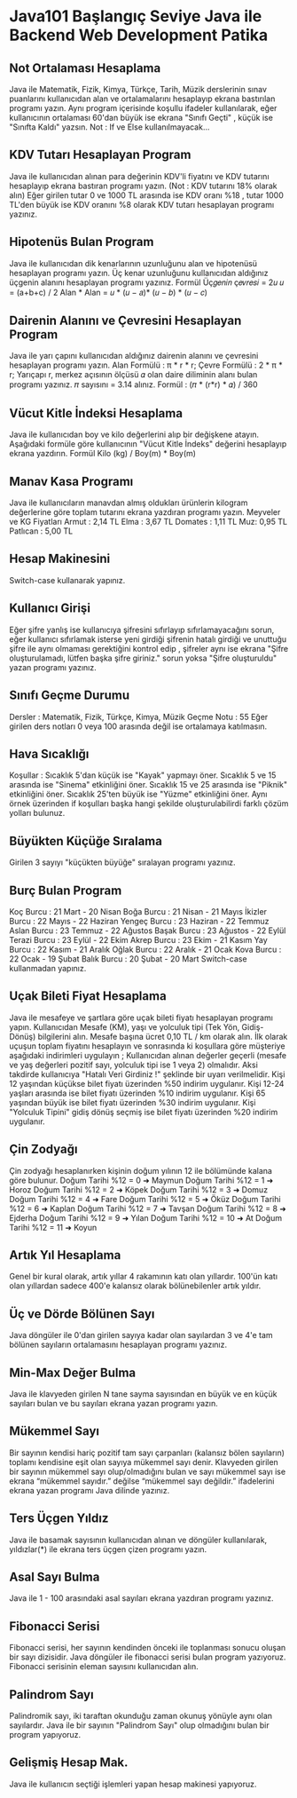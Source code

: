 # Java101 Başlangıç Seviye Java ile Backend Web Development Patika

## Not Ortalaması Hesaplama
Java ile Matematik, Fizik, Kimya, Türkçe, Tarih, Müzik derslerinin sınav puanlarını kullanıcıdan alan ve ortalamalarını hesaplayıp ekrana bastırılan programı yazın. Aynı program içerisinde koşullu ifadeler kullanılarak, eğer kullanıcının ortalaması 60'dan büyük ise ekrana "Sınıfı Geçti" , küçük ise "Sınıfta Kaldı" yazsın. Not : If ve Else kullanılmayacak...

## KDV Tutarı Hesaplayan Program
Java ile kullanıcıdan alınan para değerinin KDV'li fiyatını ve KDV tutarını hesaplayıp ekrana bastıran programı yazın. (Not : KDV tutarını 18% olarak alın) Eğer girilen tutar 0 ve 1000 TL arasında ise KDV oranı %18 , tutar 1000 TL'den büyük ise KDV oranını %8 olarak KDV tutarı hesaplayan programı yazınız.

## Hipotenüs Bulan Program
Java ile kullanıcıdan dik kenarlarının uzunluğunu alan ve hipotenüsü hesaplayan programı yazın. Üç kenar uzunluğunu kullanıcıdan aldığınız üçgenin alanını hesaplayan programı yazınız. Formül Üç𝑔𝑒𝑛𝑖𝑛 ç𝑒𝑣𝑟𝑒𝑠𝑖 = 2𝑢 𝑢 = (a+b+c) / 2 Alan * Alan = 𝑢 * (𝑢 − 𝑎)* (𝑢 − 𝑏) * (𝑢 − 𝑐)

## Dairenin Alanını ve Çevresini Hesaplayan Program
Java ile yarı çapını kullanıcıdan aldığınız dairenin alanını ve çevresini hesaplayan programı yazın. Alan Formülü : π * r * r; Çevre Formülü : 2 * π * r; Yarıçapı r, merkez açısının ölçüsü 𝛼 olan daire diliminin alanı bulan programı yazınız. 𝜋 sayısını = 3.14 alınız. Formül : (𝜋 * (r*r) * 𝛼) / 360

## Vücut Kitle İndeksi Hesaplama
Java ile kullanıcıdan boy ve kilo değerlerini alıp bir değişkene atayın. Aşağıdaki formüle göre kullanıcının "Vücut Kitle İndeks" değerini hesaplayıp ekrana yazdırın. Formül Kilo (kg) / Boy(m) * Boy(m)

## Manav Kasa Programı
Java ile kullanıcıların manavdan almış oldukları ürünlerin kilogram değerlerine göre toplam tutarını ekrana yazdıran programı yazın. Meyveler ve KG Fiyatları Armut : 2,14 TL Elma : 3,67 TL Domates : 1,11 TL Muz: 0,95 TL Patlıcan : 5,00 TL

## Hesap Makinesini
Switch-case kullanarak yapınız.

## Kullanıcı Girişi
Eğer şifre yanlış ise kullanıcıya şifresini sıfırlayıp sıfırlamayacağını sorun, eğer kullanıcı sıfırlamak isterse yeni girdiği şifrenin hatalı girdiği ve unuttuğu şifre ile aynı olmaması gerektiğini kontrol edip , şifreler aynı ise ekrana "Şifre oluşturulamadı, lütfen başka şifre giriniz." sorun yoksa "Şifre oluşturuldu" yazan programı yazınız.

## Sınıfı Geçme Durumu
Dersler : Matematik, Fizik, Türkçe, Kimya, Müzik Geçme Notu : 55 Eğer girilen ders notları 0 veya 100 arasında değil ise ortalamaya katılmasın.

## Hava Sıcaklığı
Koşullar : Sıcaklık 5'dan küçük ise "Kayak" yapmayı öner. Sıcaklık 5 ve 15 arasında ise "Sinema" etkinliğini öner. Sıcaklık 15 ve 25 arasında ise "Piknik" etkinliğini öner. Sıcaklık 25'ten büyük ise "Yüzme" etkinliğini öner. Aynı örnek üzerinden if koşulları başka hangi şekilde oluşturulabilirdi farklı çözüm yolları bulunuz.

## Büyükten Küçüğe Sıralama
Girilen 3 sayıyı "küçükten büyüğe" sıralayan programı yazınız.

## Burç Bulan Program
Koç Burcu : 21 Mart - 20 Nisan Boğa Burcu : 21 Nisan - 21 Mayıs İkizler Burcu : 22 Mayıs - 22 Haziran Yengeç Burcu : 23 Haziran - 22 Temmuz Aslan Burcu : 23 Temmuz - 22 Ağustos Başak Burcu : 23 Ağustos - 22 Eylül Terazi Burcu : 23 Eylül - 22 Ekim Akrep Burcu : 23 Ekim - 21 Kasım Yay Burcu : 22 Kasım - 21 Aralık Oğlak Burcu : 22 Aralık - 21 Ocak Kova Burcu : 22 Ocak - 19 Şubat Balık Burcu : 20 Şubat - 20 Mart Switch-case kullanmadan yapınız.

## Uçak Bileti Fiyat Hesaplama
Java ile mesafeye ve şartlara göre uçak bileti fiyatı hesaplayan programı yapın. Kullanıcıdan Mesafe (KM), yaşı ve yolculuk tipi (Tek Yön, Gidiş-Dönüş) bilgilerini alın. Mesafe başına ücret 0,10 TL / km olarak alın. İlk olarak uçuşun toplam fiyatını hesaplayın ve sonrasında ki koşullara göre müşteriye aşağıdaki indirimleri uygulayın ; Kullanıcıdan alınan değerler geçerli (mesafe ve yaş değerleri pozitif sayı, yolculuk tipi ise 1 veya 2) olmalıdır. Aksi takdirde kullanıcıya "Hatalı Veri Girdiniz !" şeklinde bir uyarı verilmelidir. Kişi 12 yaşından küçükse bilet fiyatı üzerinden %50 indirim uygulanır. Kişi 12-24 yaşları arasında ise bilet fiyatı üzerinden %10 indirim uygulanır. Kişi 65 yaşından büyük ise bilet fiyatı üzerinden %30 indirim uygulanır. Kişi "Yolculuk Tipini" gidiş dönüş seçmiş ise bilet fiyatı üzerinden %20 indirim uygulanır.

## Çin Zodyağı
Çin zodyağı hesaplanırken kişinin doğum yılının 12 ile bölümünde kalana göre bulunur. Doğum Tarihi %12 = 0 ➜ Maymun Doğum Tarihi %12 = 1 ➜ Horoz Doğum Tarihi %12 = 2 ➜ Köpek Doğum Tarihi %12 = 3 ➜ Domuz Doğum Tarihi %12 = 4 ➜ Fare Doğum Tarihi %12 = 5 ➜ Öküz Doğum Tarihi %12 = 6 ➜ Kaplan Doğum Tarihi %12 = 7 ➜ Tavşan Doğum Tarihi %12 = 8 ➜ Ejderha Doğum Tarihi %12 = 9 ➜ Yılan Doğum Tarihi %12 = 10 ➜ At Doğum Tarihi %12 = 11 ➜ Koyun

## Artık Yıl Hesaplama
Genel bir kural olarak, artık yıllar 4 rakamının katı olan yıllardır. 100'ün katı olan yıllardan sadece 400'e kalansız olarak bölünebilenler artık yıldır.

## Üç ve Dörde Bölünen Sayı
Java döngüler ile 0'dan girilen sayıya kadar olan sayılardan 3 ve 4'e tam bölünen sayıların ortalamasını hesaplayan programı yazınız.

## Min-Max Değer Bulma
Java ile klavyeden girilen N tane sayma sayısından en büyük ve en küçük sayıları bulan ve bu sayıları ekrana yazan programı yazın.

## Mükemmel Sayı
Bir sayının kendisi hariç pozitif tam sayı çarpanları (kalansız bölen sayıların) toplamı kendisine eşit olan sayıya mükemmel sayı denir. Klavyeden girilen bir sayının mükemmel sayı olup/olmadığını bulan ve sayı mükemmel sayı ise ekrana “mükemmel sayıdır.” değilse “mükemmel sayı değildir.” ifadelerini ekrana yazan programı Java dilinde yazınız.

## Ters Üçgen Yıldız
Java ile basamak sayısının kullanıcıdan alınan ve döngüler kullanılarak, yıldızlar(*) ile ekrana ters üçgen çizen programı yazın.

## Asal Sayı Bulma
Java ile 1 - 100 arasındaki asal sayıları ekrana yazdıran programı yazınız.

## Fibonacci Serisi
Fibonacci serisi, her sayının kendinden önceki ile toplanması sonucu oluşan bir sayı dizisidir. Java döngüler ile fibonacci serisi bulan program yazıyoruz. Fibonacci serisinin eleman sayısını kullanıcıdan alın.

## Palindrom Sayı
Palindromik sayı, iki taraftan okunduğu zaman okunuş yönüyle aynı olan sayılardır. Java ile bir sayının "Palindrom Sayı" olup olmadığını bulan bir program yapıyoruz.

## Gelişmiş Hesap Mak.
Java ile kullanıcın seçtiği işlemleri yapan hesap makinesi yapıyoruz.
